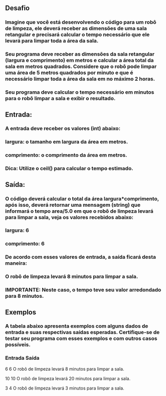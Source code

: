 ## Desafio

### Imagine que você está desenvolvendo o código para um robô de limpeza, ele deverá receber as dimensões de uma sala retangular e precisará calcular o tempo necessário que ele levará para limpar toda a área da sala.

### Seu programa deve receber as dimensões da sala retangular (largura e comprimento) em metros e calcular a área total da sala em metros quadrados. Considere que o robô pode limpar uma área de 5 metros quadrados por minuto e que é necessário limpar toda a área da sala em no máximo 2 horas.

### Seu programa deve calcular o tempo necessário em minutos para o robô limpar a sala e exibir o resultado.

## Entrada:

### A entrada deve receber os valores (int) abaixo:

### largura: o tamanho em largura da área em metros.
### comprimento: o comprimento da área em metros.
### Dica: Utilize o ceil() para calcular o tempo estimado.

## Saída:

### O código deverá calcular o total da área largura*comprimento, após isso, deverá retornar uma mensagem (string) que informará o tempo area/5.0 em que o robô de limpeza levará para limpar a sala, veja os valores recebidos abaixo: 

### largura: 6
### comprimento: 6
### De acordo com esses valores de entrada, a saída ficará desta maneira:

### O robô de limpeza levará 8 minutos para limpar a sala.
### IMPORTANTE: Neste caso, o tempo teve seu valor arredondado para 8 minutos.

## Exemplos

### A tabela abaixo apresenta exemplos com alguns dados de entrada e suas respectivas saídas esperadas. Certifique-se de testar seu programa com esses exemplos e com outros casos possíveis.

### Entrada	Saída
<p>
6
6	O robô de limpeza levará 8 minutos para limpar a sala.</p>

<p>
10
10	O robô de limpeza levará 20 minutos para limpar a sala.</p>

<p>
3
4	O robô de limpeza levará 3 minutos para limpar a sala.
</p>
